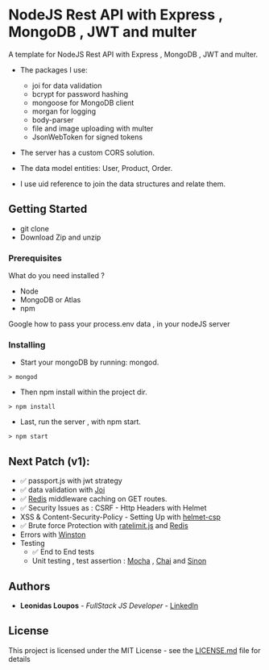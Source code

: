 # NodeJS Rest API with Express , MongoDB , JWT and multer

A template for NodeJS Rest API with Express , MongoDB , JWT and multer.

- The packages I use: 
  - joi for data validation
  - bcrypt for password hashing
  - mongoose for MongoDB client
  - morgan for logging
  - body-parser
  - file and image uploading with multer
  - JsonWebToken for signed tokens
 
- The server has a custom CORS solution.

- The data model entities: User, Product, Order.
- I use uid reference to join the data structures and relate them. 


## Getting Started

 - git clone
 - Download Zip and unzip
 
### Prerequisites

What do you need installed ? 
  - Node 
  - MongoDB or Atlas
  - npm 

Google how to pass your process.env data , in your nodeJS server

### Installing

 - Start your mongoDB by running: mongod.
```
> mongod
```

 - Then npm install within the project dir.

```
> npm install
```

 - Last, run the server , with npm start.

```
> npm start
```

## Next Patch (v1):

   - :white_check_mark: passport.js with jwt strategy
   - :white_check_mark: data validation with [Joi](https://www.npmjs.com/package/joi)
   - :white_check_mark: [Redis](https://www.npmjs.com/package/redis) middleware caching on GET routes.
   - :white_check_mark: Security Issues as : CSRF - Http Headers with Helmet
   - XSS & Content-Security-Policy - Setting Up with [helmet-csp](https://www.npmjs.com/package/helmet-csp)
   - :white_check_mark: Brute force Protection with [ratelimit.js](https://www.npmjs.com/package/ratelimit.js) and [Redis](https://www.npmjs.com/package/redis)
   - Errors with [Winston](https://www.npmjs.com/package/winston)
   - Testing 
     - :white_check_mark: End to End tests  
     - Unit testing , test assertion : [Mocha](https://www.npmjs.com/package/mocha) , [Chai](https://www.npmjs.com/package/chai) and [Sinon](https://www.npmjs.com/package/sinon)
  
## Authors

* **Leonidas Loupos** - *FullStack JS Developer* - [LinkedIn](https://www.linkedin.com/in/leo-loupos/)


## License

This project is licensed under the MIT License - see the [LICENSE.md](LICENSE.md) file for details

